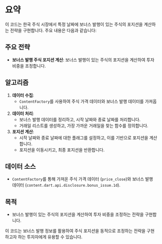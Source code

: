 # 요약

이 코드는 한국 주식 시장에서 특정 날짜에 보너스 발행이 있는 주식의 포지션을 계산하는 전략을 구현합니다. 주요 내용은 다음과 같습니다:

## 주요 전략
- **보너스 발행 주식 포지션 계산**: 보너스 발행이 있는 주식의 포지션을 계산하여 투자 비중을 조정합니다.

## 알고리즘
1. **데이터 수집**:
   - `ContentFactory`를 사용하여 주식 가격 데이터와 보너스 발행 데이터를 가져옵니다.
2. **데이터 처리**:
   - 보너스 발행 데이터를 정리하고, 시작 날짜와 종료 날짜를 처리합니다.
   - 거래일 리스트를 생성하고, 가장 가까운 거래일을 찾는 함수를 정의합니다.
3. **포지션 계산**:
   - 시작 날짜와 종료 날짜에 대한 플래그를 설정하고, 이를 기반으로 포지션을 계산합니다.
   - 포지션을 이동시키고, 최종 포지션을 반환합니다.

## 데이터 소스
- `ContentFactory`를 통해 가져온 주식 가격 데이터 (`price_close`)와 보너스 발행 데이터 (`content.dart.api.disclosure.bonus_issue.1d`).

## 목적
- 보너스 발행이 있는 주식의 포지션을 계산하여 투자 비중을 조정하는 전략을 구현합니다.

이 코드는 보너스 발행 정보를 활용하여 주식 포지션을 동적으로 조정하는 전략을 구현하고자 하는 투자자에게 유용할 수 있습니다.